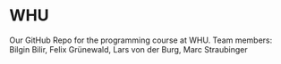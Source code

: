 WHU
===

Our GitHub Repo for the programming course at WHU. Team members: Bilgin Bilir, Felix Grünewald, Lars von der Burg, Marc Straubinger
